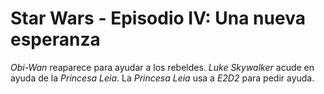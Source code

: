 # Star Wars - Episodio IV: Una nueva esperanza

*Obi-Wan* reaparece para ayudar a los rebeldes.
*Luke Skywalker* acude en ayuda de la *Princesa Leia*.
La *Princesa Leia* usa a *E2D2* para pedir ayuda.

